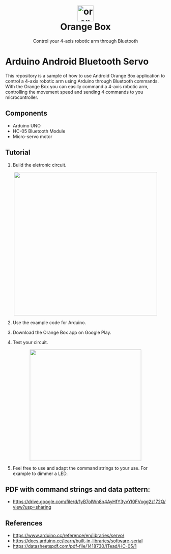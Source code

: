 <h1 align="center">
  <img src="https://user-images.githubusercontent.com/65542005/187566565-5d6df353-c9e5-4401-8713-d37f56f58836.png" alt="orange-box-app" width="50px">
  <br>
  Orange Box
</h1>

<p align="center">
Control your 4-axis robotic arm through Bluetooth
</p>

# Arduino Android Bluetooth Servo
This repository is a sample of how to use Android Orange Box application to control a 4-axis robotic arm using Arduino through Bluetooth commands.
With the Orange Box you can easilly command a 4-axis robotic arm, controlling the movement speed and sending 4 commands to you microcontroller.

## Components
- Arduino UNO
- HC-05 Bluetooth Module 
- Micro-servo motor

## Tutorial
1. Build the eletronic circuit.
<div align="center">
<img src="https://user-images.githubusercontent.com/65542005/187675193-476dd664-148b-4d1e-8e82-c29645382527.png" width="450px">
</div>

2. Use the example code for Arduino.

3. Download the Orange Box app on Google Play.

4. Test your circuit.

<div align="center">
<img src="https://user-images.githubusercontent.com/65542005/187566569-db61a6c2-d302-4b15-a5cd-25a56b0d4409.gif" height="350px">
</div>

5. Feel free to use and adapt the command strings to your use. For example to dimmer a LED.

## PDF with command strings and data pattern:
- https://drive.google.com/file/d/1yB7olWn8n4AyHfY3yvYI0FVxgg2z172Q/view?usp=sharing

## References
- https://www.arduino.cc/reference/en/libraries/servo/
- https://docs.arduino.cc/learn/built-in-libraries/software-serial
- https://datasheetspdf.com/pdf-file/1418730/ITead/HC-05/1
